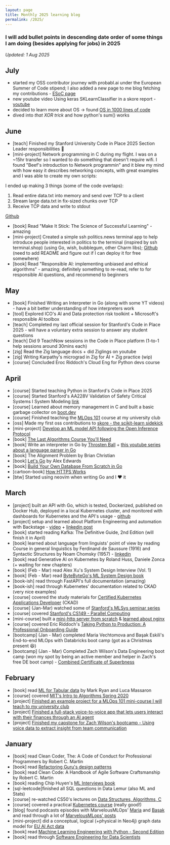 ```yaml
---
layout: page
title: Monthly 2025 learning blog
permalink: /2025/
---
```


### I will add bullet points in descending date order of some things I am doing (besides applying for jobs) in 2025

*Updated: 1 Aug 2025*

## July

- started my OSS contributor journey with probabl.ai under the European Summer of Code stipend; I also added a new page to me blog fetching my contributions - [ESoC page](https://ivanstudyblog.github.io/esoc)
- new youtube video Using keras SKLearnClassifier in a skore report - [youtube](https://youtu.be/Hpiuwc-Dxog)
- decided to learn more about OS -> found [OS in 1000 lines of code](https://operating-system-in-1000-lines.vercel.app/en/)
- dived into *that XOR trick* and how python's sum() works

## June 

- [teach] Finished my Stanford University Code in Place 2025 Section Leader responsibilities 🥳 
- [mini-project] Network programming in C during my flight. I was on a ~15hr transfer so I wanted to do something that doesn't require wifi. I found "Beef's introduction to Network programmin" and it blew my mind with how easy it describes networking concepts, with great examples and I was able to create my own scripts:

I ended up making 3 things (some of the code overlaps):
1. Read entire data.txt into memory and send over TCP to a client
2. Stream large data.txt in fix-sized chunks over TCP
3. Receive TCP data and write to stdout

[Github](https://github.com/divakaivan/networking-in-c)

- [book] Read "Make It Stick: The Science of Successful Learning" - amazing 
- [mini-project] Created a simple ssh politics.news terminal app to help introduce people interested in politics to the terminal (inspired by ssh terminal.shop) (using Go, wish, bubblegum, other Charm libs); [Github](https://github.com/divakaivan/politics.news) (need to add README and figure out if I can deploy it for free somewhere)
- [book] Read "Responsible AI: implementing unbiased and ethical algorithms" - amazing; definitely something to re-read, refer to for responsible AI questions, and recommend to beginners


## May

* [book] Finished Writing an Interpreter in Go (along with some YT videos) - have a bit better understanding of how interpreters work
* [tool] Explored ICO's AI and Data protection risk toolkint + Microsoft's responsible AI toolbox
* [teach] Completed my last official session for Stanford's Code in Place 2025 - will have a voluntary extra session to answer any student questions
* [teach] Did 9 TeachNow sessions in the Code in Place platform (1-to-1 help sessions around 30mins each)
* [zig] Read the Zig language docs + did Ziglings on youtube
* [zig] Writing Karpathy's micrograd in Zig for AI + Zig practice (wip)
* [course] Concluded Eroc Riddoch's Cloud Eng for Python devs course

## April 

* [course] Started teaching Python in Stanford's Code in Place 2025
* [course] Started Stanford's AA228V Validation of Safety Critical Systems I System Modeling [link](https://www.youtube.com/watch?v=hE9iWwMZANE&list=PLoROMvodv4rOq1LMLI8U7djzDb8--xpaC)
* [course] Learned about memory management in C and built a basic garbage collector on [boot.dev](https://www.boot.dev/courses/learn-memory-management-c)
* [course] Finished teaching the [MLOps 101](https://github.com/divakaivan/mlops-101) course at my university club
* [oss] Made my first oss contributions to [skore - the scikit-learn sidekick](https://github.com/probabl-ai/skore)
* [mini-project] [Develop an ML model API following the Open Inference Protocol](https://github.com/divakaivan/model-api-oip)
* [book] [The Last Algorithms Course You'll Need](https://theprimeagen.github.io/fem-algos)
* [book] Write an interpreter in Go by [Throsten Ball](https://interpreterbook.com/) + [this youtube series about a language parser in Go](https://www.youtube.com/watch?v=SWjFg5n23-g)
* [book] The Alignment Problem by Brian Christian
* [book] [Let's Go](https://lets-go.alexedwards.net/) by Alex Edwards
* [book] [Build Your Own Database From Scratch in Go](https://build-your-own.org/database/)
* [cartoon-book] [How HTTPS Works](https://howhttps.works/)
* [btw] Started using neovim when writing Go and I ❤️ it

## March

* [project] built an API with Go, which is tested, Dockerized, published on Docker Hub, deployed in a local Kubernetes cluster, and monitored with dashboards for Kubernetes and the API's usage - [github](https://github.com/divakaivan/rssagg)
* [project] setup and learned about Platform Engineering and automation with Backstage - [video](https://www.youtube.com/watch?v=i4cQzjRNz4M) + [linkedin post](https://www.linkedin.com/posts/activity-7308108817068646400-BLJ5)
* [book] started reading Kafka: The Definitive Guide, 2nd Edition (will finish it in April)
* [book] learned about language from linguists' point of view by reading Course in general linguistics by Ferdinand de Saussure (1916) and Syntactic Structures by Noam Chomsky (1957) - [linkedin](https://www.linkedin.com/posts/activity-7310163253425250305-PoYN)
* [book] read Generative AI on Kubernetes by Roland Huss, Daniele Zonca (+ waiting for new chapters)
* [book] (Feb - Mar) read Alex Xu's System Design Interview (Vol. 1)
* [book] (Feb - Mar) read [ByteByteGo's ML System Design book](https://bytebytego.com/)
* [book-ish] read through FastAPI's full documentation (amazing)
* [book-ish] read through Kubernetes' documentation related to CKAD (very nice examples)
* [course] covered the study materials for [Certified Kubernetes Applications Developer](https://www.udemy.com/course/certified-kubernetes-application-developer/) (CKAD)
* [course] (Jan-Mar) watched some of [Stanford's MLSys seminar series](https://www.youtube.com/playlist?list=PLSrTvUm384I9PV10koj_cqit9OfbJXEkq)
* [course] covered [Stanford's CS149 - Parallel Computing](https://www.youtube.com/playlist?list=PLoROMvodv4rMp7MTFr4hQsDEcX7Bx6Odp)
* [mini-course] built a [mini-http server from scratch](https://github.com/divakaivan/build-http-scratch) & [learned about nginx](https://github.com/divakaivan/nginx-crash-course)
* [course] covered Eric Riddoch's [Taking Python to Production: A Professional Onboarding Guide](https://www.udemy.com/course/setting-up-the-linux-terminal-for-software-development/)
* [bootcamp] (Jan - Mar) completed Maria Vechtomova and Başak Eskili's End-to-end MLOps with Databricks boot camp (got as a Christmas present 😆)
* [bootcamp] (Jan - Mar) Completed Zach Wilson's Data Engineering boot camp (won my spot by being an active member and helper in Zach's free DE boot camp) - [Combined Certificate of Superbness](https://www.dataexpert.io/certification/divakaivan/combined-superb)


## February

* [book] read [ML for Tabular data](https://www.manning.com/books/machine-learning-for-tabular-data) by Mark Ryan and Luca Massaron
* [course] covered [MIT's Intro to Algorithms Spring 2020](https://www.youtube.com/playlist?list=PLUl4u3cNGP63EdVPNLG3ToM6LaEUuStEY)
* [project] [Finished an example project for a MLOps 101 mini-course I will teach to my university club](https://github.com/divakaivan/mlops-101)
* [project] [Finished a full-stack voice-to-voice app that lets users interact with their finances through an AI agent](https://github.com/divakaivan/voice2voice-banking-assistant)
* [project] [Finished my capstone for Zach Wilson's bootcamp - Using voice data to extract insight from team communication](https://github.com/divakaivan/lolesports-voice-analytics)


## January

* [book] read Clean Coder, The: A Code of Conduct for Professional Programmers by Robert C. Martin
* [book] read [Refactoring Guru's design patterns](https://refactoring.guru/)
* [book] read Clean Code: A Handbook of Agile Software Craftsmanship by Robert C. Martin
* [book] reading Chip Huyen's [ML Interviews book](https://huyenchip.com/ml-interviews-book/)
* [sql-leetcode]finished all SQL questions in Data Lemur (also ML and Stats)
* [course] re-watched CS50's lectures on [Data Structures, Algorithms, C](https://cs50.harvard.edu/x/2025/)
* [course] covered a practical [Kubernetes course](https://www.youtube.com/watch?v=d6WC5n9G_sM&pp=ygUZa3ViZXJuZXRlcyBpbnRybyBic3RzY2h1aw%3D%3D) (really good!)
* [blog] found podcasts episodes with MarvelousMLOps' [Maria](https://youtu.be/Nnq_2uHBUSo) and [Başak](https://youtu.be/2v8Sops3n1A) and read through a lot of [MarvelousMLops' posts](https://marvelousmlops.substack.com/) 
* [mini-project] did a conceptual, logical (+physical in Neo4j) graph data model for [EU AI Act data](https://www.linkedin.com/posts/activity-7282017446650159104-gYlO?utm_source=share&utm_medium=member_desktop)
* [book] read [Machine Learning Engineering with Python - Second Edition](https://learning.oreilly.com/library/view/machine-learning-engineering/9781837631964/)
* [book] read through [Software Engineering for Data Scientists](https://learning.oreilly.com/library/view/software-engineering-for/9781098136192/)
